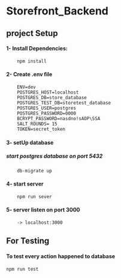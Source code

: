 # Storefront_Backend
## project Setup
#### 1- Install Dependencies:
        npm install
#### 2- Create .env file
        ENV=dev
        POSTGRES_HOST=localhost
        POSTGRES_DB=store_database
        POSTGRES_TEST_DB=storetest_database
        POSTGRES_USER=postgres
        POSTGRES_PASSWORD=0000
        BCRYPT_PASSWORD=nasdno!sAOP\SSA
        SALT_ROUNDS= 15
        TOKEN=secret_token
#### 3- setUp database
##### start postgres database on port 5432
        db-migrate up 
#### 4- start server
        npm run sever
#### 5- server listen on port 3000
        -> localhost:3000
## For Testing
#### To test every action happened to database
    npm run test 

